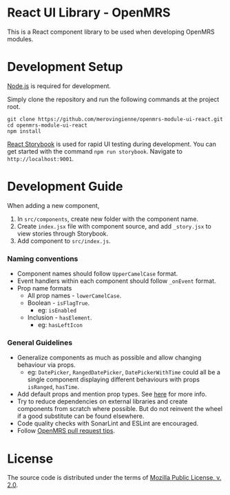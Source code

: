 # React UI Library - OpenMRS

This is a React component library to be used when developing OpenMRS modules.


# Development Setup

[Node.js](https://nodejs.org/en/) is required for development.

Simply clone the repository and run the following commands at the project root.

```
git clone https://github.com/merovingienne/openmrs-module-ui-react.git
cd openmrs-module-ui-react
npm install
```

[React Storybook](https://storybook.js.org/) is used for rapid UI testing during development. You can get started with the command `npm run storybook`. Navigate to `http://localhost:9001`.


# Development Guide

When adding a new component,
1. In `src/components`, create new folder with the component name.
2. Create `index.jsx` file with component source, and add `_story.jsx` to view stories through Storybook.
3. Add component to `src/index.js`.


### Naming conventions

* Component names should follow `UpperCamelCase` format.
* Event handlers within each component should follow `_onEvent` format.
* Prop name formats
  * All prop names - `lowerCamelCase`.
  * Boolean - `isFlagTrue`.
    * eg: `isEnabled`
  * Inclusion - `hasElement`.
    * eg: `hasLeftIcon`

### General Guidelines

* Generalize components as much as possible and allow changing behaviour via props.
  * eg: `DatePicker`, `RangedDatePicker`, `DatePickerWithTime` could all be a single component displaying different behaviours with props `isRanged`, `hasTime`.
* Add default props and mention prop types. See [here](https://reactjs.org/docs/typechecking-with-proptypes.html) for more info.
* Try to reduce dependencies on external libraries and create components from scratch where possible. But do not reinvent the wheel if a good substitute can be found elsewhere.
* Code quality checks with SonarLint and ESLint are encouraged.
* Follow [OpenMRS pull request tips](https://wiki.openmrs.org/display/docs/Pull+Request+Tips).

# License
The source code is distributed under the terms of [Mozilla Public License, v. 2.0](http://mozilla.org/MPL/2.0).
